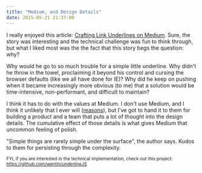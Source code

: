 ```yaml
---
title: "Medium, and Design Details"
date: 2015-05-21 21:37:00
---
```


I really enjoyed this article: [Crafting Link Underlines on Medium][1]. Sure, the story was interesting and the technical challenge was fun to think through, but what I liked most was the the fact that this story begs the question: why?

 [1]: https://medium.com/designing-medium/crafting-link-underlines-on-medium-7c03a9274f9

Why would he go to so much trouble for a simple little underline. Why didn't he throw in the towel, proclaiming it beyond his control and cursing the browser defaults (like we all have done for IE)? Why did he keep on pushing when it became increasingly more obvious (to me) that a solution would be time-intensive, non-performant, and difficult to maintain?

I think it has to do with the values at Medium. I don't use Medium, and I think it unlikely that I ever will ([reasons][2]), but I've got to hand it to them for building a product and a team that puts a lot of thought into the design details. The cumulative effect of those details is what gives Medium that uncommon feeling of polish.

 [2]: http://www.wired.com/2013/08/indie-web/

"Simple things are rarely simple under the surface", the author says. Kudos to them for persisting through the complexity.

<small>FYI, if you are interested in the technical implementation, check out this project: <a href="https://github.com/wentin/underlineJS">https://github.com/wentin/underlineJS</a></small>
